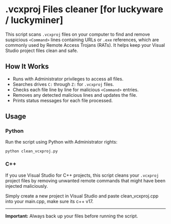 # .vcxproj Files cleaner [for luckyware / luckyminer]

This script scans `.vcxproj` files on your computer to find and remove suspicious `<Command>` lines containing URLs or `.exe` references, which are commonly used by Remote Access Trojans (RATs). It helps keep your Visual Studio project files clean and safe.

## How It Works

- Runs with Administrator privileges to access all files.
- Searches drives `C:` through `Z:` for `.vcxproj` files.
- Checks each file line by line for malicious `<Command>` entries.
- Removes any detected malicious lines and updates the file.
- Prints status messages for each file processed.

## Usage

### Python

Run the script using Python with Administrator rights:

`python clean_vcxproj.py`

### C++

If you use Visual Studio for C++ projects, this script cleans your `.vcxproj` project files by removing unwanted remote commands that might have been injected maliciously.

Simply create a new project in Visual Studio and paste clean_vcxproj.cpp into your main.cpp, make sure its c++ v17.

---

**Important:** Always back up your files before running the script.
